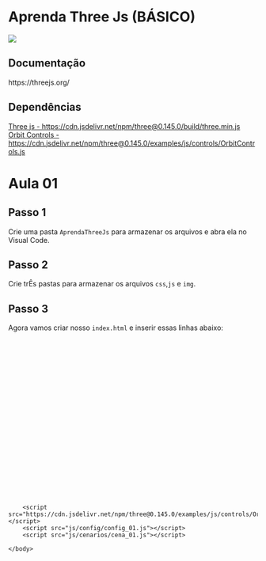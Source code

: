 <h1>Aprenda Three Js (BÁSICO)</h1>

<img src="https://miro.medium.com/max/724/1*6s_Dkfeldg35ySmAp0tPkQ.png">

<h2>Documentação</h2>
https://threejs.org/

<h2>Dependências</h2>
<a href="https://cdn.jsdelivr.net/npm/three@0.145.0/build/three.min.js">Three js - 
  https://cdn.jsdelivr.net/npm/three@0.145.0/build/three.min.js</a><br>
<a href="https://cdn.jsdelivr.net/npm/three@0.145.0/examples/js/controls/OrbitControls.js">Orbit Controls - https://cdn.jsdelivr.net/npm/three@0.145.0/examples/js/controls/OrbitControls.js</a>

<h1>Aula 01</h1>

<h2>Passo 1</h2>
<p>Crie uma pasta <code>AprendaThreeJs</code> para armazenar os arquivos e abra ela no Visual Code.</p>

<h2>Passo 2</h2>
<p>Crie trÊs pastas para armazenar os arquivos <code>css</code>,<code>js</code> e <code>img</code>.</p>

<h2>Passo 3</h2>
<p>Agora vamos criar nosso <code>index.html</code> e inserir essas linhas abaixo: </p>

<pre>
<!-- Documentação padrão html brasil -->
<!DOCTYPE html>
    <html lang="pt-br">
    <head>
        <meta charset="UTF-8">
        <meta http-equiv="X-UA-Compatible" content="IE=edge">
        <meta name="viewport" content="width=device-width, initial-scale=1.0">
        
        <title>Aprenda Three Js - Ismael Guedes</title>

        <!-- Folha de estilo simples -->
        <link rel="stylesheet" href="css/estilo_index.css">
    </head>
    <body>
        <div id="janela"></div>

        <!-- Importando dependências CDN - Three Js v0.145.0 -->
        <script src="https://cdn.jsdelivr.net/npm/three@0.145.0/build/three.min.js"></script>
        <script src="https://cdn.jsdelivr.net/npm/three@0.145.0/examples/js/controls/OrbitControls.js"></script>
        <script src="js/config/config_01.js"></script>
        <script src="js/cenarios/cena_01.js"></script>

    </body>
</html>
</pre>
